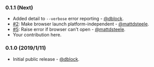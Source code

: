 ### 0.1.1 (Next)

* Added detail to `--verbose` error reporting - [@dblock](https://github.com/dblock).
* [#2](https://github.com/dblock/strava-ruby-cli/pull/2): Make browser launch platform-independent - [@mattdsteele](https://github.com/mattdsteele).
* [#5](https://github.com/dblock/strava-ruby-cli/pull/5): Raise error if browser can't open - [@mattdsteele](https://github.com/mattdsteele).
* Your contribution here.

### 0.1.0 (2019/1/11)

* Initial public release - [@dblock](https://github.com/dblock).
